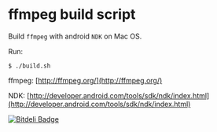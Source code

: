 ffmpeg build script
===================

Build `ffmpeg` with android `NDK` on Mac OS.

Run:

```shell
$ ./build.sh
```


ffmpeg: [http://ffmpeg.org/](http://ffmpeg.org/)

NDK: [http://developer.android.com/tools/sdk/ndk/index.html](http://developer.android.com/tools/sdk/ndk/index.html)



[![Bitdeli Badge](https://d2weczhvl823v0.cloudfront.net/aksalj/ffmpeg-android/trend.png)](https://bitdeli.com/free "Bitdeli Badge")
